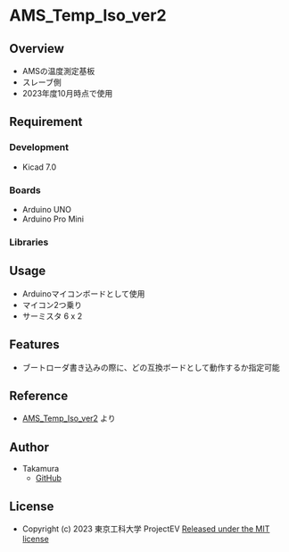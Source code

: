 # AMS_Temp_Iso_ver2

## Overview
- AMSの温度測定基板
- スレーブ側
- 2023年度10月時点で使用

## Requirement
### Development
- Kicad 7.0
### Boards
- Arduino UNO
- Arduino Pro Mini
### Libraries

## Usage
- Arduinoマイコンボードとして使用
- マイコン2つ乗り
- サーミスタ 6 x 2

## Features
- ブートローダ書き込みの際に、どの互換ボードとして動作するか指定可能

## Reference
- [AMS_Temp_Iso_ver2](https://github.com/ST04-tkmr/KicadProjects_EVProject/tree/main/AMS_Temp_Iso_ver2) より

## Author
- Takamura
    - [GitHub](https://github.com/ST04-tkmr)

## License
- Copyright (c) 2023 東京工科大学 ProjectEV [Released under the MIT license](https://github.com/TUT-ProjectEV/AMS_Temp_Iso_ver2/blob/main/LICENSE)
